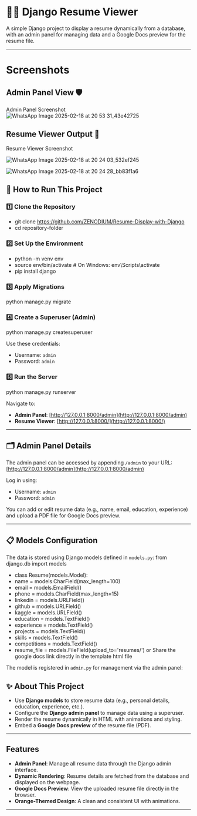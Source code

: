 
# 🧑‍💻 Django Resume Viewer

A simple Django project to display a resume dynamically from a database, with an admin panel for managing data and a Google Docs preview for the resume file. 

---


# Screenshots
## Admin Panel View 🛡️
Admin Panel Screenshot
![WhatsApp Image 2025-02-18 at 20 53 31_43e42725](https://github.com/user-attachments/assets/45e773d2-a4af-41b4-9562-c60242fa6e04)



## Resume Viewer Output 📄
Resume Viewer Screenshot

![WhatsApp Image 2025-02-18 at 20 24 03_532ef245](https://github.com/user-attachments/assets/94cc3ca2-09ba-4c19-bdb0-db725da6137b)

![WhatsApp Image 2025-02-18 at 20 24 28_bb83f1a6](https://github.com/user-attachments/assets/c671da1c-7870-4cff-b4c5-ba6c2369025c)


## 🚀 How to Run This Project

### 1️⃣ Clone the Repository
- git clone https://github.com/ZENODIUM/Resume-Display-with-Django
- cd repository-folder

### 2️⃣ Set Up the Environment
- python -m venv env
- source env/bin/activate # On Windows: env\Scripts\activate
- pip install django


### 3️⃣ Apply Migrations
python manage.py migrate


### 4️⃣ Create a Superuser (Admin)
python manage.py createsuperuser

Use these credentials:
- Username: `admin`
- Password: `admin`

### 5️⃣ Run the Server
python manage.py runserver


Navigate to:
- **Admin Panel**: [http://127.0.0.1:8000/admin](http://127.0.0.1:8000/admin)
- **Resume Viewer**: [http://127.0.0.1:8000/](http://127.0.0.1:8000/)

---

## 🗂️ Admin Panel Details

The admin panel can be accessed by appending `/admin` to your URL:
[http://127.0.0.1:8000/admin](http://127.0.0.1:8000/admin)

Log in using:
- Username: `admin`
- Password: `admin`

You can add or edit resume data (e.g., name, email, education, experience) and upload a PDF file for Google Docs preview.

---

## 📋 Models Configuration

The data is stored using Django models defined in `models.py`:
from django.db import models

- class Resume(models.Model):
- name = models.CharField(max_length=100)
- email = models.EmailField()
- phone = models.CharField(max_length=15)
- linkedin = models.URLField()
- github = models.URLField()
- kaggle = models.URLField()
- education = models.TextField()
- experience = models.TextField()
- projects = models.TextField()
- skills = models.TextField()
- competitions = models.TextField()
- resume_file = models.FileField(upload_to='resumes/') or Share the google docs link directly in the template html file



The model is registered in `admin.py` for management via the admin panel:



## ✨ About This Project

- Use **Django models** to store resume data (e.g., personal details, education, experience, etc.).
- Configure the **Django admin panel** to manage data using a superuser.
- Render the resume dynamically in HTML with animations and styling.
- Embed a **Google Docs preview** of the resume file (PDF).

---

## Features

- **Admin Panel**: Manage all resume data through the Django admin interface.
- **Dynamic Rendering**: Resume details are fetched from the database and displayed on the webpage.
- **Google Docs Preview**: View the uploaded resume file directly in the browser.
- **Orange-Themed Design**: A clean and consistent UI with animations.

---



